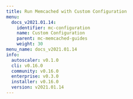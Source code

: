 ```yaml
---
title: Run Memcached with Custom Configuration
menu:
  docs_v2021.01.14:
    identifier: mc-configuration
    name: Custom Configuration
    parent: mc-memcached-guides
    weight: 30
menu_name: docs_v2021.01.14
info:
  autoscaler: v0.1.0
  cli: v0.16.0
  community: v0.16.0
  enterprise: v0.3.0
  installer: v0.16.0
  version: v2021.01.14
---
```


